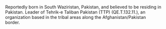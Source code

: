  Reportedly born in South Waziristan, Pakistan, and believed to be residing in 
Pakistan. Leader of Tehrik-e Taliban Pakistan (TTP) (QE.T.132.11.), an
organization based in the tribal areas along the Afghanistan/Pakistan border. 

